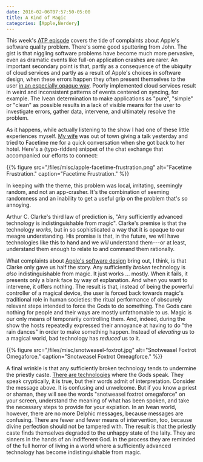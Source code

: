 ```yaml
---
date: 2016-02-06T07:57:50-05:00
title: A Kind of Magic
categories: [Apple,Nerdery]
---
```


This week's [ATP episode](http://atp.fm/episodes/155) covers the tide of complaints about Apple's software quality problem. There's some good sputtering from John. The gist is that niggling software problems have become much more pervasive, even as dramatic events like full-on application crashes are rarer. An important secondary point is that, partly as a consequence of the ubiquity of cloud services and partly as a result of Apple's choices in software design, when these errors happen they often present themselves to the user [in an especially opaque way](http://daringfireball.net/2016/02/apples_app_problem). Poorly implemented cloud services result in weird and inconsistent patterns of events centered on syncing, for example. The Ivean determination to make applications as "pure", "simple" or "clean" as possible results in a lack of visible means for the user to investigate errors, gather data, intervene, and ultimately resolve the problem. 

As it happens, while actually listening to the show I had one of these little experiences myself. [My wife](http://lapaul.org) was out of town giving a talk yesterday and tried to Facetime me for a quick conversation when she got back to her hotel. Here's a (typo-ridden) snippet of the chat exchange that accompanied our efforts to connect:

{{% figure src="/files/misc/apple-facetime-frustration.png" alt="Facetime Frustration." caption="Facetime Frustration." %}}

In keeping with the theme, this problem was local, irritating, seemingly random, and not an app-crasher. It's the combination of seeming randomness and an inability to get a useful grip on the problem that's so annoying. 

Arthur C. Clarke's third law of prediction is, "Any sufficiently advanced technology is indistinguishable from magic". Clarke's premise is that the technology _works_, but in so sophisticated a way that it is opaque to our meagre understanding. His promise is that, in the future, we will have technologies like this to hand and we _will_ understand them---or at least, understand them enough to relate to and command them rationally. 

What complaints about [Apple's software design](https://marco.org/2015/01/04/apple-lost-functional-high-ground) bring out, I think, is that Clarke only gave us half the story. Any sufficiently _broken_ technology is _also_ indistinguishable from magic. It just works ... mostly. When it fails, it presents only a blank face by way of explanation. And when you want to intervene, it offers nothing. The result is that, instead of being the powerful controller of a magical device, the user is forced back towards magic's traditional role in human societies: the ritual performance of obscurely relevant steps intended to force the Gods to do something. The Gods care nothing for people and their ways are mostly unfathomable to us. Magic is our only means of temporarily controlling them. And, indeed, during the show the hosts repeatedly expressed their annoyance at having to do "the rain dances" in order to make something happen. Instead of _elevating_ us to a magical world, bad technology has _reduced_ us to it.

{{% figure src="/files/misc/snotweasel-foxtrot.jpg" alt="Snotweasel Foxtrot Omegaforce." caption="Snotweasel Foxtrot Omeagforce." %}}

A final wrinkle is that any sufficiently broken technology tends to undermine the priestly caste. [There are technologies](http://jowett.web.cern.ch/jowett/EcoMACDOS.htm) where the Gods speak. They speak cryptically, it is true, but their words admit of interpretation. Consider the message above. It is confusing and unwelcome. But if you know a priest or shaman, they will see the words "snotweasel foxtrot omegaforce" on your screen, understand the meaning of what has been spoken, and take the necessary steps to provide for your expiation. In an Ivean world, however, there are no more Delphic messages, because messages are confusing. There are fewer and fewer means of intervention, too, because divine perfection should not be tampered with. The result is that the priestly caste finds themselves degraded to the unhappy state of the laity. They are sinners in the hands of an indifferent God. In the process they are reminded of the full horror of living in a world where a sufficiently advanced technology has become indistinguishable from magic.
